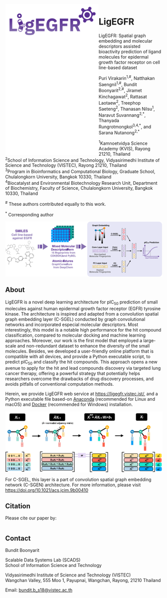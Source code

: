 <img src="logo.svg" align="left" width="300">

# LigEGFR

LigEGFR: Spatial graph embedding and molecular descriptors assisted bioactivity prediction of ligand molecules for epidermal growth factor receptor on cell line-based dataset

Puri Virakarin<sup>1,#</sup>, Natthakan Saengnil<sup>1,#</sup>, Bundit Boonyarit<sup>2,#</sup>, Jiramet Kinchagawat<sup>2</sup>, Rattasat Laotaew<sup>2</sup>, Treephop Saeteng<sup>2</sup>, Thanasan Nilsu<sup>1</sup>, Naravut Suvannang<sup>2,\*</sup>, Thanyada Rungrotmongkol<sup>3,4,\*</sup>, and Sarana Nutanong<sup>2,\*</sup>

<sup>1</sup>Kamnoetvidya Science Academy (KVIS), Rayong 21210, Thailand\
<sup>2</sup>School of Information Science and Technology, Vidyasirimedhi Institute of Science and Technology (VISTEC), Rayong 21210, Thailand\
<sup>3</sup>Program in Bioinformatics and Computational Biology, Graduate School, Chulalongkorn University, Bangkok 10330, Thailand\
<sup>4</sup>Biocatalyst and Environmental Biotechnology Research Unit, Department of Biochemistry, Faculty of Science, Chulalongkorn University, Bangkok 10330, Thailand

<sup>#</sup> These authors contributed equally to this work.

<sup>\*</sup> Corresponding author
  
<img src="ligegfr_workflow.svg" align="center">

## About

LigEGFR is a novel deep learning architecture for pIC<sub>50</sub> prediction of small molecules against human epidermal growth factor receptor (EGFR) tyrosine kinase. The architecture is inspired and adapted from a convolution spatial graph embedding layer (C-SGEL) conducted by graph convolutional networks and incorporated especial molecular descriptors. Most interestingly, this model is a notable high performance for the hit compound classification, compared to molecular docking and machine learning approaches. Moreover, our work is the first model that employed a large-scale and non-redundant dataset to enhance the diversity of the small molecules. Besides, we developed a user-friendly online platform that is compatible with all devices, and provide a Python executable script, to predict pIC<sub>50</sub> and classify the hit compounds. This approach opens a new avenue to apply for the hit and lead compounds discovery via targeted lung cancer therapy, offering a powerful strategy that potentially helps researchers overcome the drawbacks of drug discovery processes, and avoids pitfalls of conventional computation methods.

Herein, we provide LigEGFR web service at https://ligegfr.vistec.ist/, and a Python executable file based-on [Anaconda](https://github.com/scads-biochem/LigEGFR/blob/main/LigEGFR_conda.md) (recommended for Linux and macOS) and [Docker](https://github.com/scads-biochem/LigEGFR/blob/main/LigEGFR_docker.md) (recommended for Windows) installation. 

<img src="c-sgen_propagation.svg" align="center">

For C-SGEL, this layer is a part of convolution spatial graph embedding network (C-SGEN) architecture. For more information, please visit https://doi.org/10.1021/acs.jcim.9b00410


## Citation

Please cite our paper by:
```

```

## Contact

Bundit Boonyarit

Scalable Data Systems Lab (SCADS)\
School of Information Science and Technology

Vidyasirimedhi Institute of Science and Technology (VISTEC)\
Wangchan Valley, 555 Moo 1, Payupnai, Wangchan, Rayong, 21210 Thailand

Email: bundit.b_s18@vistec.ac.th
